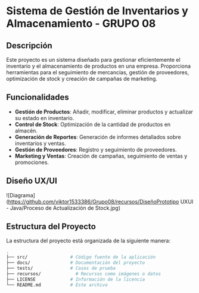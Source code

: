 ﻿
 
# Sistema de Gestión de Inventarios y Almacenamiento - GRUPO 08 

## Descripción
Este proyecto es un sistema diseñado para gestionar eficientemente el inventario y el almacenamiento de productos en una empresa. Proporciona herramientas para el seguimiento de mercancías, gestión de proveedores, optimización de stock y creación de campañas de marketing.

## Funcionalidades
- **Gestión de Productos**: Añadir, modificar, eliminar productos y actualizar su estado en inventario.
- **Control de Stock**: Optimización de la cantidad de productos en almacén.
- **Generación de Reportes**: Generación de informes detallados sobre inventarios y ventas.
- **Gestión de Proveedores**: Registro y seguimiento de proveedores.
- **Marketing y Ventas**: Creación de campañas, seguimiento de ventas y promociones.

## Diseño UX/UI
![Diagrama](https://github.com/viktor1533386/Grupo08/recursos/DiseñoPrototipo UXUI - Java/Proceso de Actualización de Stock.jpg)

## Estructura del Proyecto
La estructura del proyecto está organizada de la siguiente manera:

```bash
.
├── src/                # Código fuente de la aplicación
├── docs/               # Documentación del proyecto
├── tests/              # Casos de prueba
├── recursos/             # Recursos como imágenes o datos
├── LICENSE             # Información de la licencia
└── README.md           # Este archivo

